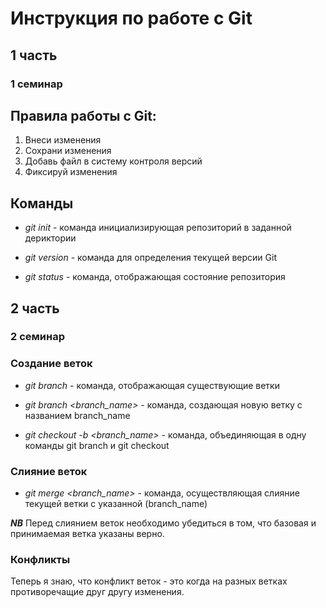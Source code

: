 # Инструкция по работе с Git

## 1 часть
### 1 семинар

## Правила работы с Git:

1. Внеси изменения
2. Сохрани изменения
3. Добавь файл в систему контроля версий
4. Фиксируй изменения

## Команды

* *git init* - команда инициализирующая репозиторий в заданной дериктории

* *git version* - команда для определения текущей версии Git

* *git status* - команда, отображающая состояние репозитория

## 2 часть
### 2 семинар

### Создание веток

* *git branch* - команда, отображающая существующие ветки

* *git branch <branch_name>* - команда, создающая новую ветку с названием branch_name

* *git checkout -b <branch_name>* - команда, объединяющая в одну команды git branch и git checkout

### Слияние веток

* *git merge <branch_name>* - команда, осуществляющая слияние текущей ветки с указанной (branch_name)

__*NB*__ Перед слиянием веток необходимо убедиться в том, что базовая и принимаемая ветка указаны верно.

### Конфликты

Теперь я знаю, что конфликт веток - это когда на разных ветках противоречащие друг другу изменения.

